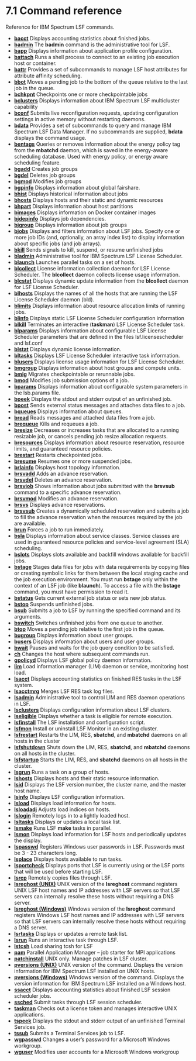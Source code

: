# 7.1 Command reference

Reference for IBM Spectrum LSF commands.

- **[bacct](https://www.ibm.com/support/knowledgecenter/SSWRJV_10.1.0/lsf_command_ref/bacct.1.html?view=kc)**
  Displays accounting statistics about finished jobs.
- **[badmin](https://www.ibm.com/support/knowledgecenter/SSWRJV_10.1.0/lsf_command_ref/badmin.8.html?view=kc)**
  The **badmin** command is the administrative tool for LSF.
- **[bapp](https://www.ibm.com/support/knowledgecenter/SSWRJV_10.1.0/lsf_command_ref/bapp.1.html?view=kc)**
  Displays information about application profile configuration.
- **[battach](https://www.ibm.com/support/knowledgecenter/SSWRJV_10.1.0/lsf_command_ref/battach.1.html?view=kc)**
  Runs a shell process to connect to an existing job execution host or container.
- **[battr](https://www.ibm.com/support/knowledgecenter/SSWRJV_10.1.0/lsf_command_ref/battr.1.html?view=kc)**
  Provides a set of subcommands to manage LSF host attributes for attribute affinity scheduling.
- **[bbot](https://www.ibm.com/support/knowledgecenter/SSWRJV_10.1.0/lsf_command_ref/bbot.1.html?view=kc)**
  Moves a pending job to the bottom of the queue relative to the last job in the queue.
- **[bchkpnt](https://www.ibm.com/support/knowledgecenter/SSWRJV_10.1.0/lsf_command_ref/bchkpnt.1.html?view=kc)**
  Checkpoints one or more checkpointable jobs
- **[bclusters](https://www.ibm.com/support/knowledgecenter/SSWRJV_10.1.0/lsf_command_ref/bclusters.1.html?view=kc)**
  Displays information about IBM Spectrum LSF multicluster capability
- **[bconf](https://www.ibm.com/support/knowledgecenter/SSWRJV_10.1.0/lsf_command_ref/bconf.8.html?view=kc)**
  Submits live reconfiguration requests, updating configuration settings in active memory without restarting daemons.
- **[bdata](https://www.ibm.com/support/knowledgecenter/SSWRJV_10.1.0/lsf_command_ref/bdata.1.html?view=kc)**
  Provides a set of subcommands to query and manage IBM Spectrum LSF Data Manager. If no subcommands are supplied, **bdata** displays the command usage.
- **[bentags](https://www.ibm.com/support/knowledgecenter/SSWRJV_10.1.0/lsf_command_ref/bentags.1.html?view=kc)**
  Queries or removes information about the energy policy tag from the **mbatchd** daemon, which is saved in the energy-aware scheduling database. Used with energy policy, or energy aware scheduling feature.
- **[bgadd](https://www.ibm.com/support/knowledgecenter/SSWRJV_10.1.0/lsf_command_ref/bgadd.1.html?view=kc)**
  Creates job groups
- **[bgdel](https://www.ibm.com/support/knowledgecenter/SSWRJV_10.1.0/lsf_command_ref/bgdel.1.html?view=kc)**
  Deletes job groups
- **[bgmod](https://www.ibm.com/support/knowledgecenter/SSWRJV_10.1.0/lsf_command_ref/bgmod.1.html?view=kc)**
  Modifies job groups
- **[bgpinfo](https://www.ibm.com/support/knowledgecenter/SSWRJV_10.1.0/lsf_command_ref/bgpinfo.1.html?view=kc)**
  Displays information about global fairshare.
- **[bhist](https://www.ibm.com/support/knowledgecenter/SSWRJV_10.1.0/lsf_command_ref/bhist.1.html?view=kc)**
  Displays historical information about jobs
- **[bhosts](https://www.ibm.com/support/knowledgecenter/SSWRJV_10.1.0/lsf_command_ref/bhosts.1.html?view=kc)**
  Displays hosts and their static and dynamic resources
- **[bhpart](https://www.ibm.com/support/knowledgecenter/SSWRJV_10.1.0/lsf_command_ref/bhpart.1.html?view=kc)**
  Displays information about host partitions
- **[bimages](https://www.ibm.com/support/knowledgecenter/SSWRJV_10.1.0/lsf_command_ref/bimages.1.html?view=kc)**
  Displays information on Docker container images
- **[bjdepinfo](https://www.ibm.com/support/knowledgecenter/SSWRJV_10.1.0/lsf_command_ref/bjdepinfo.1.html?view=kc)**
  Displays job dependencies.
- **[bjgroup](https://www.ibm.com/support/knowledgecenter/SSWRJV_10.1.0/lsf_command_ref/bjgroup.1.html?view=kc)**
  Displays information about job groups
- **[bjobs](https://www.ibm.com/support/knowledgecenter/SSWRJV_10.1.0/lsf_command_ref/bjobs.man_top.1.html?view=kc)**
  Displays and filters information about LSF jobs. Specify one or more job IDs (and, optionally, an array index list) to display information about specific jobs (and job arrays).
- **[bkill](https://www.ibm.com/support/knowledgecenter/SSWRJV_10.1.0/lsf_command_ref/bkill.1.html?view=kc)**
  Sends signals to kill, suspend, or resume unfinished jobs
- **[bladmin](https://www.ibm.com/support/knowledgecenter/SSWRJV_10.1.0/lsf_command_ref/bladmin.8.html?view=kc)**
  Administrative tool for IBM Spectrum LSF License Scheduler.
- **[blaunch](https://www.ibm.com/support/knowledgecenter/SSWRJV_10.1.0/lsf_command_ref/blaunch.8.html?view=kc)**
  Launches parallel tasks on a set of hosts.
- **[blcollect](https://www.ibm.com/support/knowledgecenter/SSWRJV_10.1.0/lsf_command_ref/blcollect.1.html?view=kc)**
  License information collection daemon for LSF License Scheduler. The **blcollect** daemon collects license usage information.
- **[blcstat](https://www.ibm.com/support/knowledgecenter/SSWRJV_10.1.0/lsf_command_ref/blcstat.1.html?view=kc)**
  Displays dynamic update information from the **blcollect** daemon for LSF License Scheduler.
- **[blhosts](https://www.ibm.com/support/knowledgecenter/SSWRJV_10.1.0/lsf_command_ref/blhosts.1.html?view=kc)**
  Displays the names of all the hosts that are running the LSF License Scheduler daemon (bld).
- **[blimits](https://www.ibm.com/support/knowledgecenter/SSWRJV_10.1.0/lsf_command_ref/blimits.1.html?view=kc)**
  Displays information about resource allocation limits of running jobs.
- **[blinfo](https://www.ibm.com/support/knowledgecenter/SSWRJV_10.1.0/lsf_command_ref/blinfo.1.html?view=kc)**
  Displays static LSF License Scheduler configuration information
- **[blkill](https://www.ibm.com/support/knowledgecenter/SSWRJV_10.1.0/lsf_command_ref/blkill.1.html?view=kc)**
  Terminates an interactive (**taskman**) LSF License Scheduler task.
- **[blparams](https://www.ibm.com/support/knowledgecenter/SSWRJV_10.1.0/lsf_command_ref/blparams.1.html?view=kc)**
  Displays information about configurable LSF License Scheduler parameters that are defined in the files lsf.licensescheduler and lsf.conf
- **[blstat](https://www.ibm.com/support/knowledgecenter/SSWRJV_10.1.0/lsf_command_ref/blstat.1.html?view=kc)**
  Displays dynamic license information.
- **[bltasks](https://www.ibm.com/support/knowledgecenter/SSWRJV_10.1.0/lsf_command_ref/bltasks.1.html?view=kc)**
  Displays LSF License Scheduler interactive task information.
- **[blusers](https://www.ibm.com/support/knowledgecenter/SSWRJV_10.1.0/lsf_command_ref/blusers.1.html?view=kc)**
  Displays license usage information for LSF License Scheduler.
- **[bmgroup](https://www.ibm.com/support/knowledgecenter/SSWRJV_10.1.0/lsf_command_ref/bmgroup.1.html?view=kc)**
  Displays information about host groups and compute units.
- **[bmig](https://www.ibm.com/support/knowledgecenter/SSWRJV_10.1.0/lsf_command_ref/bmig.1.html?view=kc)**
  Migrates checkpointable or rerunnable jobs.
- **[bmod](https://www.ibm.com/support/knowledgecenter/SSWRJV_10.1.0/lsf_command_ref/bmod.1.html?view=kc)**
  Modifies job submission options of a job.
- **[bparams](https://www.ibm.com/support/knowledgecenter/SSWRJV_10.1.0/lsf_command_ref/bparams.1.html?view=kc)**
  Displays information about configurable system parameters in the lsb.params file.
- **[bpeek](https://www.ibm.com/support/knowledgecenter/SSWRJV_10.1.0/lsf_command_ref/bpeek.1.html?view=kc)**
  Displays the stdout and stderr output of an unfinished job.
- **[bpost](https://www.ibm.com/support/knowledgecenter/SSWRJV_10.1.0/lsf_command_ref/bpost.1.html?view=kc)**
  Sends external status messages and attaches data files to a job.
- **[bqueues](https://www.ibm.com/support/knowledgecenter/SSWRJV_10.1.0/lsf_command_ref/bqueues.1.html?view=kc)**
  Displays information about queues.
- **[bread](https://www.ibm.com/support/knowledgecenter/SSWRJV_10.1.0/lsf_command_ref/bread.1.html?view=kc)**
  Reads messages and attached data files from a job.
- **[brequeue](https://www.ibm.com/support/knowledgecenter/SSWRJV_10.1.0/lsf_command_ref/brequeue.1.html?view=kc)**
  Kills and requeues a job.
- **[bresize](https://www.ibm.com/support/knowledgecenter/SSWRJV_10.1.0/lsf_command_ref/bresize.1.html?view=kc)**
  Decreases or increases tasks that are allocated to a running resizable job, or cancels pending job resize allocation requests.
- **[bresources](https://www.ibm.com/support/knowledgecenter/SSWRJV_10.1.0/lsf_command_ref/bresources.1.html?view=kc)**
  Displays information about resource reservation, resource limits, and guaranteed resource policies.
- **[brestart](https://www.ibm.com/support/knowledgecenter/SSWRJV_10.1.0/lsf_command_ref/brestart.1.html?view=kc)**
  Restarts checkpointed jobs.
- **[bresume](https://www.ibm.com/support/knowledgecenter/SSWRJV_10.1.0/lsf_command_ref/bresume.1.html?view=kc)**
  Resumes one or more suspended jobs.
- **[brlainfo](https://www.ibm.com/support/knowledgecenter/SSWRJV_10.1.0/lsf_command_ref/brlainfo.1.html?view=kc)**
  Displays host topology information.
- **[brsvadd](https://www.ibm.com/support/knowledgecenter/SSWRJV_10.1.0/lsf_command_ref/brsvadd.8.html?view=kc)**
  Adds an advance reservation.
- **[brsvdel](https://www.ibm.com/support/knowledgecenter/SSWRJV_10.1.0/lsf_command_ref/brsvdel.8.html?view=kc)**
  Deletes an advance reservation.
- **[brsvjob](https://www.ibm.com/support/knowledgecenter/SSWRJV_10.1.0/lsf_command_ref/brsvjob.1.html?view=kc)**
  Shows information about jobs submitted with the **brsvsub** command to a specific advance reservation.
- **[brsvmod](https://www.ibm.com/support/knowledgecenter/SSWRJV_10.1.0/lsf_command_ref/brsvmod.8.html?view=kc)**
  Modifies an advance reservation.
- **[brsvs](https://www.ibm.com/support/knowledgecenter/SSWRJV_10.1.0/lsf_command_ref/brsvs.1.html?view=kc)**
  Displays advance reservations.
- **[brsvsub](https://www.ibm.com/support/knowledgecenter/SSWRJV_10.1.0/lsf_command_ref/brsvsub.1.html?view=kc)**
  Creates a dynamically scheduled reservation and submits a job to fill the advance reservation when the resources required by the job are available.
- **[brun](https://www.ibm.com/support/knowledgecenter/SSWRJV_10.1.0/lsf_command_ref/brun.8.html?view=kc)**
  Forces a job to run immediately.
- **[bsla](https://www.ibm.com/support/knowledgecenter/SSWRJV_10.1.0/lsf_command_ref/bsla.1.html?view=kc)**
  Displays information about service classes. Service classes are used in guaranteed resource policies and service-level agreement (SLA) scheduling.
- **[bslots](https://www.ibm.com/support/knowledgecenter/SSWRJV_10.1.0/lsf_command_ref/bslots.1.html?view=kc)**
  Displays slots available and backfill windows available for backfill jobs.
- **[bstage](https://www.ibm.com/support/knowledgecenter/SSWRJV_10.1.0/lsf_command_ref/bstage.1.html?view=kc)**
  Stages data files for jobs with data requirements by copying files or creating symbolic links for them between the local staging cache and the job execution environment. You must run **bstage** only within the context of an LSF job (like **blaunch**). To access a file with the **bstage** command, you must have permission to read it.
- **[bstatus](https://www.ibm.com/support/knowledgecenter/SSWRJV_10.1.0/lsf_command_ref/bstatus.1.html?view=kc)**
  Gets current external job status or sets new job status.
- **[bstop](https://www.ibm.com/support/knowledgecenter/SSWRJV_10.1.0/lsf_command_ref/bstop.1.html?view=kc)**
  Suspends unfinished jobs.
- **[bsub](https://www.ibm.com/support/knowledgecenter/SSWRJV_10.1.0/lsf_command_ref/bsub.man_top.1.html?view=kc)**
  Submits a job to LSF by running the specified command and its arguments.
- **[bswitch](https://www.ibm.com/support/knowledgecenter/SSWRJV_10.1.0/lsf_command_ref/bswitch.1.html?view=kc)**
  Switches unfinished jobs from one queue to another.
- **[btop](https://www.ibm.com/support/knowledgecenter/SSWRJV_10.1.0/lsf_command_ref/btop.1.html?view=kc)**
  Moves a pending job relative to the first job in the queue.
- **[bugroup](https://www.ibm.com/support/knowledgecenter/SSWRJV_10.1.0/lsf_command_ref/bugroup.1.html?view=kc)**
  Displays information about user groups.
- **[busers](https://www.ibm.com/support/knowledgecenter/SSWRJV_10.1.0/lsf_command_ref/busers.1.html?view=kc)**
  Displays information about users and user groups.
- **[bwait](https://www.ibm.com/support/knowledgecenter/SSWRJV_10.1.0/lsf_command_ref/bwait.1.html?view=kc)**
  Pauses and waits for the job query condition to be satisfied.
- **[ch](https://www.ibm.com/support/knowledgecenter/SSWRJV_10.1.0/lsf_command_ref/ch.1.html?view=kc)**
  Changes the host where subsequent commands run.
- **[gpolicyd](https://www.ibm.com/support/knowledgecenter/SSWRJV_10.1.0/lsf_command_ref/gpolicyd.8.html?view=kc)**
  Displays LSF global policy daemon information.
- **[lim](https://www.ibm.com/support/knowledgecenter/SSWRJV_10.1.0/lsf_command_ref/lim.8.html?view=kc)**
  Load information manager (LIM) daemon or service, monitoring host load.
- **[lsacct](https://www.ibm.com/support/knowledgecenter/SSWRJV_10.1.0/lsf_command_ref/lsacct.1.html?view=kc)**
  Displays accounting statistics on finished RES tasks in the LSF system.
- **[lsacctmrg](https://www.ibm.com/support/knowledgecenter/SSWRJV_10.1.0/lsf_command_ref/lsacctmrg.1.html?view=kc)**
  Merges LSF RES task log files.
- **[lsadmin](https://www.ibm.com/support/knowledgecenter/SSWRJV_10.1.0/lsf_command_ref/lsadmin.8.html?view=kc)**
  Administrative tool to control LIM and RES daemon operations in LSF.
- **[lsclusters](https://www.ibm.com/support/knowledgecenter/SSWRJV_10.1.0/lsf_command_ref/lsclusters.1.html?view=kc)**
  Displays configuration information about LSF clusters.
- **[lseligible](https://www.ibm.com/support/knowledgecenter/SSWRJV_10.1.0/lsf_command_ref/lseligible.1.html?view=kc)**
  Displays whether a task is eligible for remote execution.
- **[lsfinstall](https://www.ibm.com/support/knowledgecenter/SSWRJV_10.1.0/lsf_command_ref/lsfinstall.8.html?view=kc)**
  The LSF installation and configuration script.
- **[lsfmon](https://www.ibm.com/support/knowledgecenter/SSWRJV_10.1.0/lsf_command_ref/lsfmon.1.html?view=kc)**
  Install or uninstall LSF Monitor in an existing cluster.
- **[lsfrestart](https://www.ibm.com/support/knowledgecenter/SSWRJV_10.1.0/lsf_command_ref/lsfrestart.8.html?view=kc)**
  Restarts the LIM, RES, **sbatchd**, and **mbatchd** daemons on all hosts in the cluster
- **[lsfshutdown](https://www.ibm.com/support/knowledgecenter/SSWRJV_10.1.0/lsf_command_ref/lsfshutdown.8.html?view=kc)**
  Shuts down the LIM, RES, **sbatchd**, and **mbatchd** daemons on all hosts in the cluster.
- **[lsfstartup](https://www.ibm.com/support/knowledgecenter/SSWRJV_10.1.0/lsf_command_ref/lsfstartup.8.html?view=kc)**
  Starts the LIM, RES, and **sbatchd** daemons on all hosts in the cluster.
- **[lsgrun](https://www.ibm.com/support/knowledgecenter/SSWRJV_10.1.0/lsf_command_ref/lsgrun.1.html?view=kc)**
  Runs a task on a group of hosts.
- **[lshosts](https://www.ibm.com/support/knowledgecenter/SSWRJV_10.1.0/lsf_command_ref/lshosts.1.html?view=kc)**
  Displays hosts and their static resource information.
- **[lsid](https://www.ibm.com/support/knowledgecenter/SSWRJV_10.1.0/lsf_command_ref/lsid.1.html?view=kc)**
  Displays the LSF version number, the cluster name, and the master host name.
- **[lsinfo](https://www.ibm.com/support/knowledgecenter/SSWRJV_10.1.0/lsf_command_ref/lsinfo.1.html?view=kc)**
  Displays LSF configuration information.
- **[lsload](https://www.ibm.com/support/knowledgecenter/SSWRJV_10.1.0/lsf_command_ref/lsload.1.html?view=kc)**
  Displays load information for hosts.
- **[lsloadadj](https://www.ibm.com/support/knowledgecenter/SSWRJV_10.1.0/lsf_command_ref/lsloadadj.1.html?view=kc)**
  Adjusts load indices on hosts.
- **[lslogin](https://www.ibm.com/support/knowledgecenter/SSWRJV_10.1.0/lsf_command_ref/lslogin.1.html?view=kc)**
  Remotely logs in to a lightly loaded host.
- **[lsltasks](https://www.ibm.com/support/knowledgecenter/SSWRJV_10.1.0/lsf_command_ref/lsltasks.1.html?view=kc)**
  Displays or updates a local task list.
- **[lsmake](https://www.ibm.com/support/knowledgecenter/SSWRJV_10.1.0/lsf_command_ref/lsmake.1.html?view=kc)**
  Runs LSF **make** tasks in parallel.
- **[lsmon](https://www.ibm.com/support/knowledgecenter/SSWRJV_10.1.0/lsf_command_ref/lsmon.1.html?view=kc)**
  Displays load information for LSF hosts and periodically updates the display.
- **[lspasswd](https://www.ibm.com/support/knowledgecenter/SSWRJV_10.1.0/lsf_command_ref/lspasswd.1.html?view=kc)**
  Registers Windows user passwords in LSF. Passwords must be 3 - 23 characters long.
- **[lsplace](https://www.ibm.com/support/knowledgecenter/SSWRJV_10.1.0/lsf_command_ref/lsplace.1.html?view=kc)**
  Displays hosts available to run tasks.
- **[lsportcheck](https://www.ibm.com/support/knowledgecenter/SSWRJV_10.1.0/lsf_command_ref/lsportcheck.1.html?view=kc)**
  Displays ports that LSF is currently using or the LSF ports that will be used before starting LSF.
- **[lsrcp](https://www.ibm.com/support/knowledgecenter/SSWRJV_10.1.0/lsf_command_ref/lsrcp.1.html?view=kc)**
  Remotely copies files through LSF.
- **[lsreghost (UNIX)](https://www.ibm.com/support/knowledgecenter/SSWRJV_10.1.0/lsf_command_ref/lsreghost.1.html?view=kc)**
  UNIX version of the **lsreghost** command registers UNIX LSF host names and IP addresses with LSF servers so that LSF servers can internally resolve these hosts without requiring a DNS server.
- **[lsreghost (Windows)](https://www.ibm.com/support/knowledgecenter/SSWRJV_10.1.0/lsf_command_ref/lsreghost_win.1.html?view=kc)**
  Windows version of the **lsreghost** command registers Windows LSF host names and IP addresses with LSF servers so that LSF servers can internally resolve these hosts without requiring a DNS server.
- **[lsrtasks](https://www.ibm.com/support/knowledgecenter/SSWRJV_10.1.0/lsf_command_ref/lsrtasks.1.html?view=kc)**
  Displays or updates a remote task list.
- **[lsrun](https://www.ibm.com/support/knowledgecenter/SSWRJV_10.1.0/lsf_command_ref/lsrun.1.html?view=kc)**
  Runs an interactive task through LSF.
- **[lstcsh](https://www.ibm.com/support/knowledgecenter/SSWRJV_10.1.0/lsf_command_ref/lstcsh.1.html?view=kc)**
  Load sharing tcsh for LSF
- **[pam](https://www.ibm.com/support/knowledgecenter/SSWRJV_10.1.0/lsf_command_ref/pam.1.html?view=kc)**
  Parallel Application Manager – job starter for MPI applications
- **[patchinstall](https://www.ibm.com/support/knowledgecenter/SSWRJV_10.1.0/lsf_command_ref/patchinstall.8.html?view=kc)**
  UNIX only. Manage patches in LSF cluster.
- **[pversions (UNIX)](https://www.ibm.com/support/knowledgecenter/SSWRJV_10.1.0/lsf_command_ref/pversions.8.html?view=kc)**
  UNIX version of the command. Displays the version information for IBM Spectrum LSF installed on UNIX hosts.
- **[pversions (Windows)](https://www.ibm.com/support/knowledgecenter/SSWRJV_10.1.0/lsf_command_ref/pversions_win.8.html?view=kc)**
  Windows version of the command. Displays the version information for IBM Spectrum LSF installed on a Windows host.
- **[ssacct](https://www.ibm.com/support/knowledgecenter/SSWRJV_10.1.0/lsf_command_ref/ssacct.1.html?view=kc)**
  Displays accounting statistics about finished LSF session scheduler jobs.
- **[ssched](https://www.ibm.com/support/knowledgecenter/SSWRJV_10.1.0/lsf_command_ref/ssched.1.html?view=kc)**
  Submit tasks through LSF session scheduler.
- **[taskman](https://www.ibm.com/support/knowledgecenter/SSWRJV_10.1.0/lsf_command_ref/taskman.1.html?view=kc)**
  Checks out a license token and manages interactive UNIX applications.
- **[tspeek](https://www.ibm.com/support/knowledgecenter/SSWRJV_10.1.0/lsf_command_ref/tspeek.1.html?view=kc)**
  Displays the stdout and stderr output of an unfinished Terminal Services job.
- **[tssub](https://www.ibm.com/support/knowledgecenter/SSWRJV_10.1.0/lsf_command_ref/tssub.1.html?view=kc)**
  Submits a Terminal Services job to LSF.
- **[wgpasswd](https://www.ibm.com/support/knowledgecenter/SSWRJV_10.1.0/lsf_command_ref/wgpasswd.1.html?view=kc)**
  Changes a user’s password for a Microsoft Windows workgroup.
- **[wguser](https://www.ibm.com/support/knowledgecenter/SSWRJV_10.1.0/lsf_command_ref/wguser.8.html?view=kc)**
  Modifies user accounts for a Microsoft Windows workgroup

